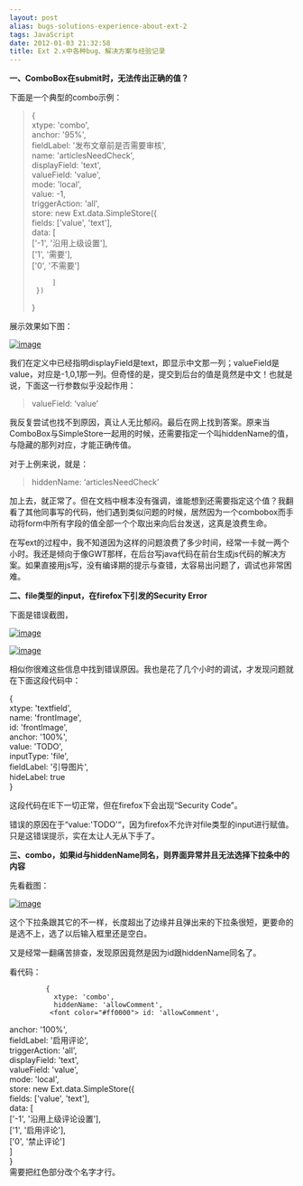 ```yaml
---
layout: post
alias: bugs-solutions-experience-about-ext-2
tags: JavaScript
date: 2012-01-03 21:32:58
title: Ext 2.x中各种bug、解决方案与经验记录
---
```


**一、ComboBox在submit时，无法传出正确的值？**

下面是一个典型的combo示例：

> {      
>     xtype: 'combo',       
>     anchor: '95%',       
>     fieldLabel: '发布文章前是否需要审核',       
>     name: 'articlesNeedCheck',       
>     displayField: 'text',       
>     valueField: 'value',       
>     mode: 'local',       
>     value: -1,       
>     triggerAction: 'all',       
>     store: new Ext.data.SimpleStore({       
>          fields: ['value', 'text'],       
>          data: [       
>              ['-1', '沿用上级设置'],       
>              ['1', '需要'],       
>              ['0', '不需要']
> 
>          ]      
>      })       
> }

展示效果如下图：

[![image](http://freewind.me/wp-content/uploads/2012/01/image_thumb.png "image")](http://freewind.me/wp-content/uploads/2012/01/image.png)

我们在定义中已经指明displayField是text，即显示中文那一列；valueField是value，对应是-1,0,1那一列。但奇怪的是，提交到后台的值是竟然是中文！也就是说，下面这一行参数似乎没起作用：

> valueField: ‘value’

我反复尝试也找不到原因，真让人无比郁闷。最后在网上找到答案。原来当ComboBox与SimpleStore一起用的时候，还需要指定一个叫hiddenName的值，与隐藏的那列对应，才能正确传值。

对于上例来说，就是：

> hiddenName: ‘articlesNeedCheck’

加上去，就正常了。但在文档中根本没有强调，谁能想到还需要指定这个值？我翻看了其他同事写的代码，他们遇到类似问题的时候，居然因为一个combobox而手动将form中所有字段的值全部一个个取出来向后台发送，这真是浪费生命。

在写ext的过程中，我不知道因为这样的问题浪费了多少时间，经常一卡就一两个小时。我还是倾向于像GWT那样，在后台写java代码在前台生成js代码的解决方案。如果直接用js写，没有编译期的提示与查错，太容易出问题了，调试也非常困难。

**二、file类型的input，在firefox下引发的Security Error**

下面是错误截图，

[![image](http://freewind.me/wp-content/uploads/2012/01/image_thumb13.png "image")](http://freewind.me/wp-content/uploads/2012/01/image12.png)

[![image](http://freewind.me/wp-content/uploads/2012/01/image_thumb14.png "image")](http://freewind.me/wp-content/uploads/2012/01/image13.png)

相似你很难这些信息中找到错误原因。我也是花了几个小时的调试，才发现问题就在下面这段代码中：

{   
    xtype: 'textfield',    
    name: 'frontImage',    
    id: 'frontImage',    
    anchor: '100%',    
    value: 'TODO',    
    inputType: 'file',    
    fieldLabel: '引导图片',    
    hideLabel: true    
}

这段代码在IE下一切正常，但在firefox下会出现“Security Code”。

错误的原因在于“value:'TODO'“，因为firefox不允许对file类型的input进行赋值。只是这错误提示，实在太让人无从下手了。

**三、combo，如果id与hiddenName同名，则界面异常并且无法选择下拉条中的内容**

先看截图：

[![image](http://freewind.me/wp-content/uploads/2012/01/image_thumb15.png "image")](http://freewind.me/wp-content/uploads/2012/01/image14.png)

这个下拉条跟其它的不一样，长度超出了边缘并且弹出来的下拉条很短，更要命的是选不上，选了以后输入框里还是空白。

又是经常一翻痛苦排查，发现原因竟然是因为id跟hiddenName同名了。

看代码：

             {   
               xtype: 'combo',    
               hiddenName: 'allowComment',    
              <font color="#ff0000"> id: 'allowComment',     
</font>               anchor: '100%',    
               fieldLabel: '启用评论',    
               triggerAction: 'all',    
               displayField: 'text',    
               valueField: 'value',    
               mode: 'local',    
               store: new Ext.data.SimpleStore({    
                   fields: ['value', 'text'],    
                   data: [    
                       ['-1', '沿用上级评论设置'],    
                       ['1', '启用评论'],    
                       ['0', '禁止评论']    
                   ]    
               }    
需要把红色部分改个名字才行。
